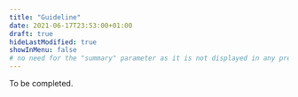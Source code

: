 ```yaml
---
title: "Guideline"
date: 2021-06-17T23:53:00+01:00
draft: true
hideLastModified: true
showInMenu: false
# no need for the "summary" parameter as it is not displayed in any previews
---
```


To be completed.
